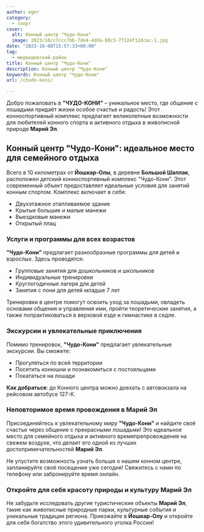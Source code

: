 ```yaml
---
author: egor
category:
  - спорт
cover:
  alt: Конный центр "Чудо-Кони"
  image: 2023/10/c7ccc7bb-7de4-4dda-88c5-7f324f12dcac-1.jpg
date: "2023-10-08T15:57:33+00:00"
tag:
  - медведевский-район
title: Конный центр "Чудо-Кони"
description: Конный центр "Чудо-Кони"
keywords: Конный центр "Чудо-Кони"
url: /chudo-koni/

---
```

Добро пожаловать в **"ЧУДО-КОНИ"** – уникальное место, где общение с лошадьми придаёт жизни особое счастье и радость! Этот конноспортивный комплекс предлагает великолепные возможности для любителей конного спорта и активного отдыха в живописной природе **Марий Эл**.

## Конный центр "Чудо-Кони": идеальное место для семейного отдыха

Всего в 10 километрах от **Йошкар-Олы**, в деревне **Большой Шаплак**, расположен детский конноспортивный комплекс "Чудо-Кони". Этот современный объект предоставляет идеальные условия для занятий конным спортом. Комплекс включает в себя:

- Двухэтажное отапливаемое здание
- Крытые большие и малые манежи
- Выездковые манежи
- Открытый плац

### Услуги и программы для всех возрастов

**"Чудо-Кони"** предлагает разнообразные программы для детей и взрослых. Здесь проводятся:

- Групповые занятия для дошкольников и школьников
- Индивидуальные тренировки
- Круглогодичные лагеря для детей
- Занятия с пони для детей младше 7 лет

Тренировки в центре помогут освоить уход за лошадьми, овладеть основами общения и управления ими, пройти теоретические занятия, а также попрактиковаться в верховой езде и гимнастике в седле.

### Экскурсии и увлекательные приключения

Помимо тренировок, **"Чудо-Кони"** предлагает увлекательные экскурсии. Вы сможете:

- Прогуляться по всей территории
- Посетить конюшни и познакомиться с постояльцами
- Покататься на лошади

**Как добраться**: до Конного центра можно доехать с автовокзала на рейсовом автобусе 127-К.

### Неповторимое время провождения в Марий Эл

Присоединяйтесь к увлекательному миру **"Чудо-Кони"** и найдите своё счастье через общение с прекрасными лошадьми! Это идеальное место для семейного отдыха и активного времяпрепровождения на свежем воздухе, что делает его одной из лучших достопримечательностей **Марий Эл**.

Не упустите возможность узнать больше о нашем конном центре, запланируйте своё посещение уже сегодня! Свяжитесь с нами по телефону или забронируйте время онлайн.

### Откройте для себя красоту природы и культуру Марий Эл

Не забудьте исследовать другие туристические объекты **Марий Эл**, такие как живописные природные парки, культурные события и уникальные традиции региона. Приезжайте в **Йошкар-Олу** и откройте для себя богатство этого удивительного уголка России!
